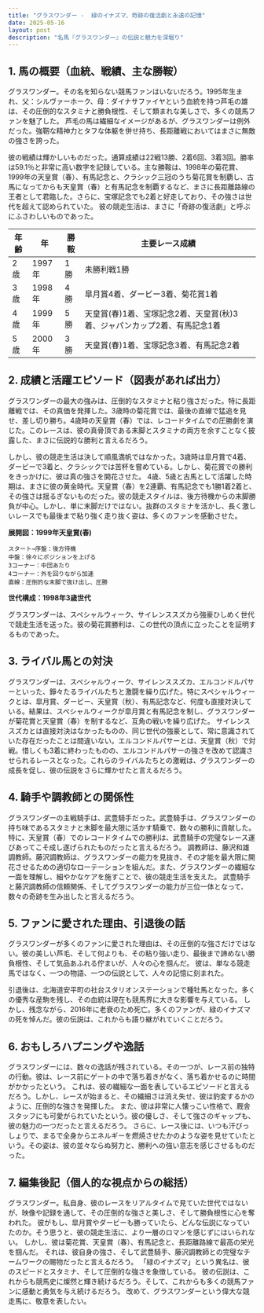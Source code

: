 ```yaml
---
title: "グラスワンダー -  緑のイナズマ、奇跡の復活劇と永遠の記憶"
date: 2025-05-16
layout: post
description: "名馬『グラスワンダー』の伝説と魅力を深堀り"
---
```


## 1. 馬の概要（血統、戦績、主な勝鞍）

グラスワンダー。その名を知らない競馬ファンはいないだろう。1995年生まれ、父：シルヴァーホーク、母：ダイナサファイヤという血統を持つ芦毛の雄は、その圧倒的なスタミナと勝負根性、そして類まれな美しさで、多くの競馬ファンを魅了した。  芦毛の馬は繊細なイメージがあるが、グラスワンダーは例外だった。強靭な精神力とタフな体躯を併せ持ち、長距離戦においてはまさに無敵の強さを誇った。

彼の戦績は輝かしいものだった。通算成績は22戦13勝、2着6回、3着3回。勝率は59.1％と非常に高い数字を記録している。主な勝鞍は、1998年の菊花賞、1999年の天皇賞（春）、有馬記念と、クラシック三冠のうち菊花賞を制覇し、古馬になってからも天皇賞（春）と有馬記念を制覇するなど、まさに長距離路線の王者として君臨した。さらに、宝塚記念でも2着と好走しており、その強さは世代を超えて認められていた。  彼の競走生活は、まさに「奇跡の復活劇」と呼ぶにふさわしいものであった。

| 年齢 | 年 | 勝鞍 | 主要レース成績 |
|---|---|---|---|
| 2歳 | 1997年 | 1勝 |  未勝利戦1勝 |
| 3歳 | 1998年 | 4勝 |  皐月賞4着、ダービー3着、菊花賞1着 |
| 4歳 | 1999年 | 5勝 |  天皇賞(春)1着、宝塚記念2着、天皇賞(秋)3着、ジャパンカップ2着、有馬記念1着 |
| 5歳 | 2000年 | 3勝 |  天皇賞(春)1着、宝塚記念3着、有馬記念2着 |


## 2. 成績と活躍エピソード（図表があれば出力）

グラスワンダーの最大の強みは、圧倒的なスタミナと粘り強さだった。特に長距離戦では、その真価を発揮した。3歳時の菊花賞では、最後の直線で猛追を見せ、差し切り勝ち。4歳時の天皇賞（春）では、レコードタイムでの圧勝劇を演じた。このレースは、彼の真骨頂である末脚とスタミナの両方を余すことなく披露した、まさに伝説的な勝利と言えるだろう。

しかし、彼の競走生活は決して順風満帆ではなかった。3歳時は皐月賞で4着、ダービーで3着と、クラシックでは苦杯を嘗めている。しかし、菊花賞での勝利をきっかけに、彼は真の強さを開花させた。  4歳、5歳と古馬として活躍した時期は、まさに彼の黄金時代。天皇賞（春）を2連覇、有馬記念でも1勝1着2着と、その強さは揺るぎないものだった。彼の競走スタイルは、後方待機からの末脚勝負が中心。しかし、単に末脚だけではない。抜群のスタミナを活かし、長く激しいレースでも最後まで粘り強く走り抜く姿は、多くのファンを感動させた。

**展開図：1999年天皇賞(春)**

```
スタート→序盤：後方待機
中盤：徐々にポジションを上げる
3コーナー：中団あたり
4コーナー：外を回りながら加速
直線：圧倒的な末脚で抜け出し、圧勝
```

**世代構成：1998年3歳世代**

グラスワンダーは、スペシャルウィーク、サイレンススズカら強豪ひしめく世代で競走生活を送った。彼の菊花賞勝利は、この世代の頂点に立ったことを証明するものであった。


## 3. ライバル馬との対決

グラスワンダーは、スペシャルウィーク、サイレンススズカ、エルコンドルパサーといった、錚々たるライバルたちと激闘を繰り広げた。特にスペシャルウィークとは、皐月賞、ダービー、天皇賞（秋）、有馬記念など、何度も直接対決している。結果は、スペシャルウィークが皐月賞と有馬記念を制し、グラスワンダーが菊花賞と天皇賞（春）を制するなど、互角の戦いを繰り広げた。  サイレンススズカとは直接対決はなかったものの、同じ世代の強豪として、常に意識されていた存在だったことは間違いない。エルコンドルパサーとは、天皇賞（秋）で対戦。惜しくも3着に終わったものの、エルコンドルパサーの強さを改めて認識させられるレースとなった。これらのライバルたちとの激戦は、グラスワンダーの成長を促し、彼の伝説をさらに輝かせたと言えるだろう。


## 4. 騎手や調教師との関係性

グラスワンダーの主戦騎手は、武豊騎手だった。武豊騎手は、グラスワンダーの持ち味であるスタミナと末脚を最大限に活かす騎乗で、数々の勝利に貢献した。特に、天皇賞（春）でのレコードタイムでの勝利は、武豊騎手の完璧なレース運びあってこそ成し遂げられたものだったと言えるだろう。  調教師は、藤沢和雄調教師。藤沢調教師は、グラスワンダーの能力を見抜き、その才能を最大限に開花させるための適切なローテーションを組んだ。また、グラスワンダーの繊細な一面を理解し、細やかなケアを施すことで、彼の競走生活を支えた。  武豊騎手と藤沢調教師の信頼関係、そしてグラスワンダーの能力が三位一体となって、数々の奇跡を生み出したと言えるだろう。


## 5. ファンに愛された理由、引退後の話

グラスワンダーが多くのファンに愛された理由は、その圧倒的な強さだけではない。彼の美しい芦毛、そして何よりも、その粘り強い走り、最後まで諦めない勝負根性、そして気品あふれる佇まいが、人々の心を掴んだ。  彼は、単なる競走馬ではなく、一つの物語、一つの伝説として、人々の記憶に刻まれた。

引退後は、北海道安平町の社台スタリオンステーションで種牡馬となった。多くの優秀な産駒を残し、その血統は現在も競馬界に大きな影響を与えている。  しかし、残念ながら、2016年に老衰のため死亡。多くのファンが、緑のイナズマの死を悼んだ。彼の伝説は、これからも語り継がれていくことだろう。


## 6. おもしろハプニングや逸話

グラスワンダーには、数々の逸話が残されている。その一つが、レース前の独特の行動。彼は、レース前にゲートの中で落ち着きがなく、落ち着かせるのに時間がかかったという。  これは、彼の繊細な一面を表しているエピソードと言えるだろう。しかし、レースが始まると、その繊細さは消え失せ、彼は豹変するかのように、圧倒的な強さを発揮した。  また、彼は非常に人懐っこい性格で、厩舎スタッフにも可愛がられていたという。彼の優しさ、そして強さのギャップも、彼の魅力の一つだったと言えるだろう。  さらに、レース後には、いつも汗びっしょりで、まるで全身からエネルギーを燃焼させたかのような姿を見せていたという。その姿は、彼の並々ならぬ努力と、勝利への強い意志を感じさせるものだった。


## 7. 編集後記（個人的な視点からの総括）

グラスワンダー。私自身、彼のレースをリアルタイムで見ていた世代ではないが、映像や記録を通して、その圧倒的な強さと美しさ、そして勝負根性に心を奪われた。  彼がもし、皐月賞やダービーも勝っていたら、どんな伝説になっていたのか。そう思うと、彼の競走生活に、より一層のロマンを感じずにはいられない。  しかし、彼は菊花賞、天皇賞（春）、有馬記念と、長距離路線で最高の栄光を掴んだ。  それは、彼自身の強さ、そして武豊騎手、藤沢調教師との完璧なチームワークの賜物だったと言えるだろう。  「緑のイナズマ」という異名は、彼のスピードとスタミナ、そして圧倒的な強さを象徴している。  彼の伝説は、これからも競馬史に燦然と輝き続けるだろう。そして、これからも多くの競馬ファンに感動と勇気を与え続けるだろう。  改めて、グラスワンダーという偉大な競走馬に、敬意を表したい。
